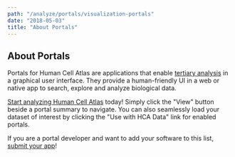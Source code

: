```yaml
---
path: "/analyze/portals/visualization-portals"
date: "2018-05-03"
title: "About Portals"
---
```


## About Portals
Portals for Human Cell Atlas are applications that enable [tertiary analysis](https://putalinkhere.com/what-is-tertiary-analysis) in a graphical user interface.  They provide a human-friendly UI in a web or native app to search, explore and analyze biological data.  

[Start analyzing Human Cell Atlas](/analyze/portals) today!  Simply click the "View" button beside a portal summary to navigate.  You can also seamlessly load your dataset of interest by clicking the "Use with HCA Data" link for enabled portals.

If you are a portal developer and want to add your software to this list, [submit your app](https://github.com/HumanCellAtlas/data-portal-content/issues/new/?with-portals-app-submission-issue-template)!
